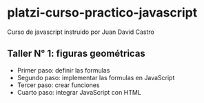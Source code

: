 # platzi-curso-practico-javascript
Curso de javascript instruido por Juan David Castro

## Taller N° 1: figuras geométricas

- Primer paso: definir las formulas
- Segundo paso: implementar las formulas en JavaScript 
- Tercer paso: crear funciones
- Cuarto paso: integrar JavaScript con HTML

